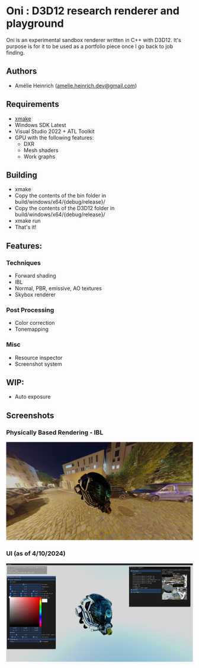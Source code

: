 # Oni : D3D12 research renderer and playground

Oni is an experimental sandbox renderer written in C++ with D3D12. It's purpose is for it to be used as a portfolio piece once I go back to job finding.

## Authors

- Amélie Heinrich (amelie.heinrich.dev@gmail.com)

## Requirements

- [xmake](https://xmake.io/#/)
- Windows SDK Latest
- Visual Studio 2022 + ATL Toolkit
- GPU with the following features:
    - DXR
    - Mesh shaders
    - Work graphs

## Building

- xmake
- Copy the contents of the bin folder in build/windows/x64/{debug/release}/
- Copy the contents of the D3D12 folder in build/windows/x64/{debug/release}/
- xmake run
- That's it!

## Features:

### Techniques

- Forward shading
- IBL
- Normal, PBR, emissive, AO textures
- Skybox renderer

### Post Processing
- Color correction
- Tonemapping

### Misc
- Resource inspector
- Screenshot system

## WIP:

- Auto exposure

## Screenshots

### Physically Based Rendering - IBL

![](screenshots/DamgedHelmetPBR.png)

### UI (as of 4/10/2024)

![](screenshots/UI.png)
